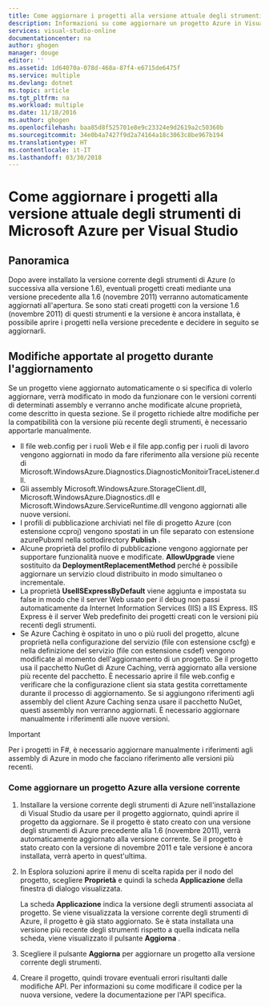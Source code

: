 ```yaml
---
title: Come aggiornare i progetti alla versione attuale degli strumenti di Azure | Documentazione Microsoft
description: Informazioni su come aggiornare un progetto Azure in Visual Studio alla versione attuale degli strumenti di Azure
services: visual-studio-online
documentationcenter: na
author: ghogen
manager: douge
editor: ''
ms.assetid: 1d64070a-078d-468a-87f4-e6715de6475f
ms.service: multiple
ms.devlang: dotnet
ms.topic: article
ms.tgt_pltfrm: na
ms.workload: multiple
ms.date: 11/18/2016
ms.author: ghogen
ms.openlocfilehash: baa85d8f525701e8e9c23324e9d2619a2c50360b
ms.sourcegitcommit: 34e0b4a7427f9d2a74164a18c3063c8be967b194
ms.translationtype: HT
ms.contentlocale: it-IT
ms.lasthandoff: 03/30/2018
---
```

# <a name="how-to-upgrade-projects-to-the-current-version-of-the-azure-tools-for-visual-studio"></a>Come aggiornare i progetti alla versione attuale degli strumenti di Microsoft Azure per Visual Studio
## <a name="overview"></a>Panoramica
Dopo avere installato la versione corrente degli strumenti di Azure (o successiva alla versione 1.6), eventuali progetti creati mediante una versione precedente alla 1.6 (novembre 2011) verranno automaticamente aggiornati all'apertura. Se sono stati creati progetti con la versione 1.6 (novembre 2011) di questi strumenti e la versione è ancora installata, è possibile aprire i progetti nella versione precedente e decidere in seguito se aggiornarli.

## <a name="how-your-project-changes-when-you-upgrade-it"></a>Modifiche apportate al progetto durante l'aggiornamento
Se un progetto viene aggiornato automaticamente o si specifica di volerlo aggiornare, verrà modificato in modo da funzionare con le versioni correnti di determinati assembly e verranno anche modificate alcune proprietà, come descritto in questa sezione. Se il progetto richiede altre modifiche per la compatibilità con la versione più recente degli strumenti, è necessario apportarle manualmente.

* Il file web.config per i ruoli Web e il file app.config per i ruoli di lavoro vengono aggiornati in modo da fare riferimento alla versione più recente di Microsoft.WindowsAzure.Diagnostics.DiagnosticMonitoirTraceListener.dll.
* Gli assembly Microsoft.WindowsAzure.StorageClient.dll, Microsoft.WindowsAzure.Diagnostics.dll e Microsoft.WindowsAzure.ServiceRuntime.dll vengono aggiornati alle nuove versioni.
* I profili di pubblicazione archiviati nel file di progetto Azure (con estensione ccproj) vengono spostati in un file separato con estensione azurePubxml nella sottodirectory **Publish** .
* Alcune proprietà del profilo di pubblicazione vengono aggiornate per supportare funzionalità nuove e modificate. **AllowUpgrade** viene sostituito da **DeploymentReplacementMethod** perché è possibile aggiornare un servizio cloud distribuito in modo simultaneo o incrementale.
* La proprietà **UseIISExpressByDefault** viene aggiunta e impostata su false in modo che il server Web usato per il debug non passi automaticamente da Internet Information Services (IIS) a IIS Express. IIS Express è il server Web predefinito dei progetti creati con le versioni più recenti degli strumenti.
* Se Azure Caching è ospitato in uno o più ruoli del progetto, alcune proprietà nella configurazione del servizio (file con estensione cscfg) e nella definizione del servizio (file con estensione csdef) vengono modificate al momento dell'aggiornamento di un progetto. Se il progetto usa il pacchetto NuGet di Azure Caching, verrà aggiornato alla versione più recente del pacchetto. È necessario aprire il file web.config e verificare che la configurazione client sia stata gestita correttamente durante il processo di aggiornamento. Se si aggiungono riferimenti agli assembly del client Azure Caching senza usare il pacchetto NuGet, questi assembly non verranno aggiornati. È necessario aggiornare manualmente i riferimenti alle nuove versioni.

> [!IMPORTANT]
> Per i progetti in F#, è necessario aggiornare manualmente i riferimenti agli assembly di Azure in modo che facciano riferimento alle versioni più recenti.
> 
> 

### <a name="how-to-upgrade-an-azure-project-to-the-current-release"></a>Come aggiornare un progetto Azure alla versione corrente
1. Installare la versione corrente degli strumenti di Azure nell'installazione di Visual Studio da usare per il progetto aggiornato, quindi aprire il progetto da aggiornare. Se il progetto è stato creato con una versione degli strumenti di Azure precedente alla 1.6 (novembre 2011), verrà automaticamente aggiornato alla versione corrente. Se il progetto è stato creato con la versione di novembre 2011 e tale versione è ancora installata, verrà aperto in quest'ultima.
2. In Esplora soluzioni aprire il menu di scelta rapida per il nodo del progetto, scegliere **Proprietà** e quindi la scheda **Applicazione** della finestra di dialogo visualizzata.
   
    La scheda **Applicazione** indica la versione degli strumenti associata al progetto. Se viene visualizzata la versione corrente degli strumenti di Azure, il progetto è già stato aggiornato. Se è stata installata una versione più recente degli strumenti rispetto a quella indicata nella scheda, viene visualizzato il pulsante **Aggiorna** .
3. Scegliere il pulsante **Aggiorna** per aggiornare un progetto alla versione corrente degli strumenti.
4. Creare il progetto, quindi trovare eventuali errori risultanti dalle modifiche API. Per informazioni su come modificare il codice per la nuova versione, vedere la documentazione per l'API specifica.

